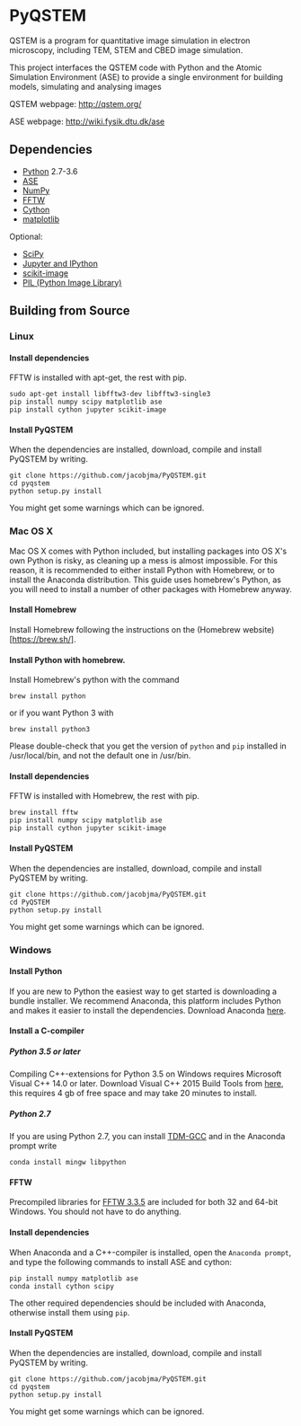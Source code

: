 # PyQSTEM

QSTEM is a program for quantitative image simulation in electron microscopy, including TEM, STEM and CBED image simulation. 

This project interfaces the QSTEM code with Python and the Atomic Simulation Environment (ASE) to provide a single environment for building models, simulating and analysing images

QSTEM webpage: http://qstem.org/

ASE webpage: http://wiki.fysik.dtu.dk/ase

## Dependencies

* [Python](http://www.python.org/) 2.7-3.6
* [ASE](http://wiki.fysik.dtu.dk/ase)
* [NumPy](http://docs.scipy.org/doc/numpy/reference/)
* [FFTW](http://www.fftw.org/)
* [Cython](http://cython.org/)
* [matplotlib](http://matplotlib.org/)

Optional:
* [SciPy](https://www.scipy.org/)
* [Jupyter and IPython](http://jupyter.org/)
* [scikit-image](http://scikit-image.org/)
* [PIL (Python Image Library)](http://www.pythonware.com/products/pil/)

## Building from Source
### Linux

#### Install dependencies
FFTW is installed with apt-get, the rest with pip.
```
sudo apt-get install libfftw3-dev libfftw3-single3
pip install numpy scipy matplotlib ase
pip install cython jupyter scikit-image
```
#### Install PyQSTEM
When the dependencies are installed, download, compile and install PyQSTEM by writing.
```
git clone https://github.com/jacobjma/PyQSTEM.git
cd pyqstem
python setup.py install
```
You might get some warnings which can be ignored.

### Mac OS X
Mac OS X comes with Python included, but installing packages into OS X's own Python is risky, as cleaning up a mess is almost impossible. For this reason, it is recommended to either install Python with Homebrew, or to install the Anaconda distribution.  This guide uses homebrew's Python, as you will need to install a number of other packages with Homebrew anyway.

#### Install Homebrew

Install Homebrew following the instructions on the (Homebrew website)[https://brew.sh/].

#### Install Python with homebrew.

Install Homebrew's python with the command
```
brew install python
```
or if you want Python 3 with
```
brew install python3
```
Please double-check that you get the version of `python` and `pip` installed in /usr/local/bin, and not the default one in /usr/bin.

#### Install dependencies

FFTW is installed with Homebrew, the rest with pip.
```
brew install fftw
pip install numpy scipy matplotlib ase
pip install cython jupyter scikit-image
```
#### Install PyQSTEM
When the dependencies are installed, download, compile and install PyQSTEM by writing.
```
git clone https://github.com/jacobjma/PyQSTEM.git
cd PyQSTEM
python setup.py install
```
You might get some warnings which can be ignored.

### Windows
#### Install Python
If you are new to Python the easiest way to get started is downloading a bundle installer. We recommend Anaconda, this platform includes Python and makes it easier to install the dependencies. Download Anaconda [here](https://www.continuum.io/downloads).

#### Install a C-compiler

##### Python 3.5 or later
Compiling C++-extensions for Python 3.5 on Windows requires Microsoft Visual C++ 14.0 or later. Download Visual C++ 2015 Build Tools from [here](http://landinghub.visualstudio.com/visual-cpp-build-tools), this requires 4 gb of free space and may take 20 minutes to install.

##### Python 2.7
If you are using Python 2.7, you can install [TDM-GCC](http://tdm-gcc.tdragon.net/) and in the Anaconda prompt write 
```
conda install mingw libpython
```

#### FFTW
Precompiled libraries for [FFTW 3.3.5](http://www.fftw.org/install/windows.html) are included for both 32 and 64-bit Windows. You should not have to do anything.

#### Install dependencies
When Anaconda and a C++-compiler is installed, open the `Anaconda prompt`, and type the following commands to install ASE and cython:
```
pip install numpy matplotlib ase
conda install cython scipy
```
The other required dependencies should be included with Anaconda, otherwise install them using `pip`.

#### Install PyQSTEM
When the dependencies are installed, download, compile and install PyQSTEM by writing.
```
git clone https://github.com/jacobjma/PyQSTEM.git
cd pyqstem
python setup.py install
```
You might get some warnings which can be ignored.

